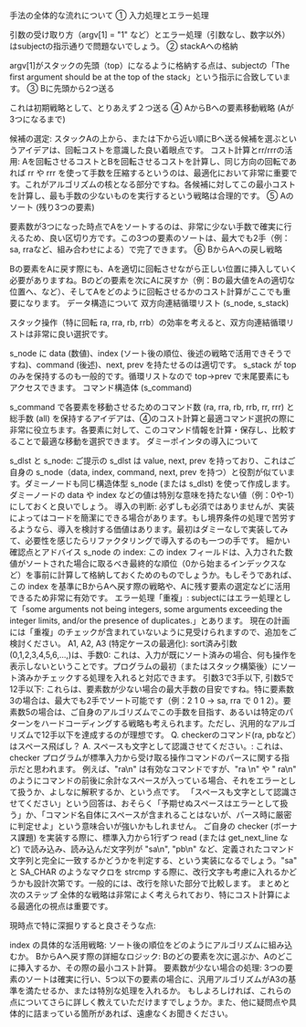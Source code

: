 手法の全体的な流れについて
① 入力処理とエラー処理

引数の受け取り方（argv[1] = "1" など）とエラー処理（引数なし、数字以外）はsubjectの指示通りで問題ないでしょう。
② stackAへの格納

argv[1]がスタックの先頭（top）になるように格納する点は、subjectの「The first argument should be at the top of the stack」という指示に合致しています。 
③ Bに先頭から2つ送る

これは初期戦略として、とりあえず２つ送る
④ AからBへの要素移動戦略 (Aが3つになるまで)

候補の選定: スタックAの上から、または下から近い順にBへ送る候補を選ぶというアイデアは、回転コストを意識した良い着眼点です。
コスト計算とrr/rrrの活用: Aを回転させるコストとBを回転させるコストを計算し、同じ方向の回転であれば rr や rrr を使って手数を圧縮するというのは、最適化において非常に重要です。これがアルゴリズムの核となる部分ですね。各候補に対してこの最小コストを計算し、最も手数の少ないものを実行するという戦略は合理的です。
⑤ Aのソート (残り3つの要素)

要素数が3つになった時点でAをソートするのは、非常に少ない手数で確実に行えるため、良い区切り方です。この3つの要素のソートは、最大でも2手（例：sa, rraなど、組み合わせによる）で完了できます。
⑥ BからAへの戻し戦略

Bの要素をAに戻す際にも、Aを適切に回転させながら正しい位置に挿入していく必要がありますね。Bのどの要素を次にAに戻すか（例：Bの最大値をAの適切な位置へ、など）、そしてAをどのように回転させるかのコスト計算がここでも重要になります。
データ構造について
双方向連結循環リスト (s_node, s_stack)

スタック操作（特に回転 ra, rra, rb, rrb）の効率を考えると、双方向連結循環リストは非常に良い選択です。 

s_node に data (数値)、index (ソート後の順位、後述の戦略で活用できそうですね)、command (後述)、next, prev を持たせるのは適切です。
s_stack が top のみを保持するのも一般的です。循環リストなので top->prev で末尾要素にもアクセスできます。
コマンド構造体 (s_command)

s_command で各要素を移動させるためのコマンド数 (ra, rra, rb, rrb, rr, rrr) と総手数 (all) を保持するアイデアは、④のコスト計算と最適コマンド選択の際に非常に役立ちます。各要素に対して、このコマンド情報を計算・保存し、比較することで最適な移動を選択できます。
ダミーポインタの導入について


s_dlst と s_node: ご提示の s_dlst は value, next, prev を持っており、これはご自身の s_node（data, index, command, next, prev を持つ）と役割が似ています。ダミーノードも同じ構造体型 s_node (または s_dlst) を使って作成します。ダミーノードの data や index などの値は特別な意味を持たない値（例：0や-1）にしておくと良いでしょう。
導入の判断: 必ずしも必須ではありませんが、実装によってはコードを簡潔にできる場合があります。もし境界条件の処理で苦労するようなら、導入を検討する価値はあります。最初はダミーなしで実装してみて、必要性を感じたらリファクタリングで導入するのも一つの手です。
細かい確認点とアドバイス
s_node の index: この index フィールドは、入力された数値がソートされた場合に取るべき最終的な順位（0から始まるインデックスなど）を事前に計算して格納しておくためのものでしょうか。もしそうであれば、この index を基準にBからAへ戻す際の戦略や、Aに残す要素の選定などに活用できるため非常に有効です。
エラー処理「重複」: subjectにはエラー処理として「some arguments not being integers, some arguments exceeding the integer limits, and/or the presence of duplicates.」とあります。  現在の計画には「重複」のチェックが含まれていないように見受けられますので、追加をご検討ください。
A1, A2, A3 (特定ケースの最適化):
sort済み引数(0,1,2,3,4,5,6,...,)は、手数0: これは、入力が既にソート済みの場合、何も操作を表示しないということです。プログラムの最初（またはスタック構築後）にソート済みかチェックする処理を入れると対応できます。
引数3で3手以下, 引数5で12手以下: これらは、要素数が少ない場合の最大手数の目安ですね。特に要素数3の場合は、最大でも2手でソート可能です（例：2 1 0 -> sa, rra で 0 1 2）。要素数5の場合は、ご自身のアルゴリズムでこの手数を目指す、あるいは特定のパターンをハードコーディングする戦略も考えられます。ただし、汎用的なアルゴリズムで12手以下を達成するのが理想です。
Q. checkerのコマンド(ra, pbなど）はスペース飛ばし？ A. スペースも文字として認識させてください。: これは、checker プログラムが標準入力から受け取る操作コマンドのパースに関する指示だと思われます。 例えば、"ra\n" は有効なコマンドですが、"ra \n" や " ra\n" のようにコマンドの前後に余計なスペースが入っている場合、それをエラーとして扱うか、よしなに解釈するか、という点です。 「スペースも文字として認識させてください」という回答は、おそらく「予期せぬスペースはエラーとして扱う」か、「コマンド名自体にスペースが含まれることはないが、パース時に厳密に判定せよ」という意味合いが強いかもしれません。 ご自身の checker (ボーナス課題) を実装する際に、標準入力から1行ずつ read (または get_next_line など) で読み込み、読み込んだ文字列が "sa\n", "pb\n" など、定義されたコマンド文字列と完全に一致するかどうかを判定する、という実装になるでしょう。"sa" と SA_CHAR のようなマクロを strcmp する際に、改行文字も考慮に入れるかどうかも設計次第です。一般的には、改行を除いた部分で比較します。
まとめと次のステップ
全体的な戦略は非常によく考えられており、特にコスト計算による最適化の視点は重要です。

現時点で特に深掘りすると良さそうな点:

index の具体的な活用戦略: ソート後の順位をどのようにアルゴリズムに組み込むか。
BからAへ戻す際の詳細なロジック: Bのどの要素を次に選ぶか、Aのどこに挿入するか、その際の最小コスト計算。
要素数が少ない場合の処理: 3つの要素のソートは確実に行い、5つ以下の要素の場合に、汎用アルゴリズムがA3の基準を満たせるか、または特別な処理を入れるか。
もしよろしければ、これらの点についてさらに詳しく教えていただけますでしょうか。また、他に疑問点や具体的に詰まっている箇所があれば、遠慮なくお聞きください。